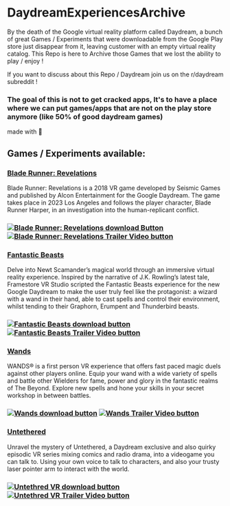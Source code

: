 # DaydreamExperiencesArchive
By the death of the Google virtual reality platform called Daydream, a bunch of great Games / Experiments that were downloadable from the Google Play store just disappear from it, leaving customer with an empty virtual reality catalog. This Repo is here to Archive those Games that we lost the ability to play / enjoy !

If you want to discuss about this Repo / Daydream join us on the r/daydream subreddit !
### The goal of this is not to get cracked apps, It's to have a place where we can put games/apps that are not on the play store anymore (like 50% of good daydream games)

made with 💙

## Games / Experiments available:
### [Blade Runner: Revelations](https://github.com/nnnzo/DaydreamExperiencesArchive/releases/tag/v1.2.1295)
Blade Runner: Revelations is a 2018 VR game developed by Seismic Games and published by Alcon Entertainment for the Google Daydream.
The game takes place in 2023 Los Angeles and follows the player character, Blade Runner Harper, in an investigation into the human-replicant conflict.
### [![Blade Runner: Revelations download Button](https://img.shields.io/badge/Blade%20Runner%3A%20Revelations-Download-brightgreen)](https://github.com/nnnzo/DaydreamExperiencesArchive/releases/tag/v1.2.1295) [![Blade Runner: Revelations Trailer Video button](https://img.shields.io/badge/-Trailer%20Video-red)](https://www.youtube.com/watch?v=tqnSBgSSr7A)

### [Fantastic Beasts](https://github.com/nnnzo/DaydreamExperiencesArchive/releases/tag/v1.0)
Delve into Newt Scamander’s magical world through an immersive virtual reality experience. Inspired by the narrative of J.K. Rowling’s latest tale, Framestore VR Studio scripted the Fantastic Beasts experience for the new Google Daydream to make the user truly feel like the protagonist: a wizard with a wand in their hand, able to cast spells and control their environment, whilst tending to their Graphorn, Erumpent and Thunderbird beasts.
### [![Fantastic Beasts download button](https://img.shields.io/badge/Fantastic%20Beasts-Download-brightgreen)](https://github.com/nnnzo/DaydreamExperiencesArchive/releases/tag/v1.0) [![Fantastic Beasts Trailer Video button](https://img.shields.io/badge/-Trailer%20Video-informational)](https://www.youtube.com/watch?v=888J6oj4u_U)

### [Wands](https://github.com/nnnzo/DaydreamExperiencesArchive/releases/tag/v1.3.3.2)
WANDS® is a first person VR experience that offers fast paced magic duels against other players online. Equip your wand with a wide variety of spells and battle other Wielders for fame, power and glory in the fantastic realms of The Beyond. Explore new spells and hone your skills in your secret workshop in between battles.
### [![Wands download button](https://img.shields.io/badge/Wands-Download-brightgreen)](https://github.com/nnnzo/DaydreamExperiencesArchive/releases/tag/v1.3.3.2) [![Wands Trailer Video button](https://img.shields.io/badge/-Trailer%20Video-orange)](https://www.youtube.com/watch?v=ATRv_Ewj-SA)

### [Untethered](https://github.com/nnnzo/DaydreamExperiencesArchive/releases/tag/v1.0.1rc3)
Unravel the mystery of Untethered, a Daydream exclusive and also quirky episodic VR series mixing comics and radio drama, into a videogame you can talk to. Using your own voice to talk to characters, and also your trusty laser pointer arm to interact with the world.
### [![Untethred VR download button](https://img.shields.io/badge/Untethered-Download-brightgreen)](https://github.com/nnnzo/DaydreamExperiencesArchive/releases/tag/v1.0.1rc3) [![Untethred VR Trailer Video button](https://img.shields.io/badge/-Trailer%20Video-yellow)](https://www.youtube.com/watch?v=y0ruRe5EIY8)

